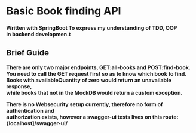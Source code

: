 # Basic Book finding API
#### Written with SpringBoot To express my understanding of TDD, OOP <br/> in backend developmen.t

## Brief Guide

**There are only two major endpoints, GET:all-books and POST:find-book.**  
__You need to call the GET request first so as to know which book to find. <br/> Books with availableQuantity of zero would return an unavailable response, <br/> while books that not in the MockDB would return a custom exception.__

__There is no Websecurity setup currently, therefore no form of authentication and <br/> authorization exists, however a swagger-ui tests lives on this route: <br/> {localhost]/swagger-ui/__
